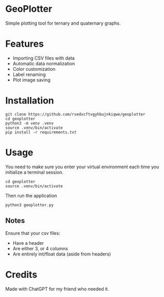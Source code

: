 # GeoPlotter
Simple plotting tool for ternary and quaternary graphs.
# Features
* Importing CSV files with data
* Automatic data normalization
* Color customization
* Label renaming
* Plot image saving
# Installation
```
git clone https://github.com/rsedxcftvgyhbujnkiqwe/geoplotter
cd geoplotter
python3 -m venv .venv
source .venv/bin/activate
pip install -r requirements.txt
```
# Usage
You need to make sure you enter your virtual environment each time you initialize a terminal session.
```
cd geoplotter
source .venv/bin/activate
```
Then run the application
```
python3 geoplotter.py
```
## Notes
Ensure that your csv files:
* Have a header
* Are either 3, or 4 columns
* Are entirely int/float data (aside from headers)
# Credits
Made with ChatGPT for my friend who needed it.